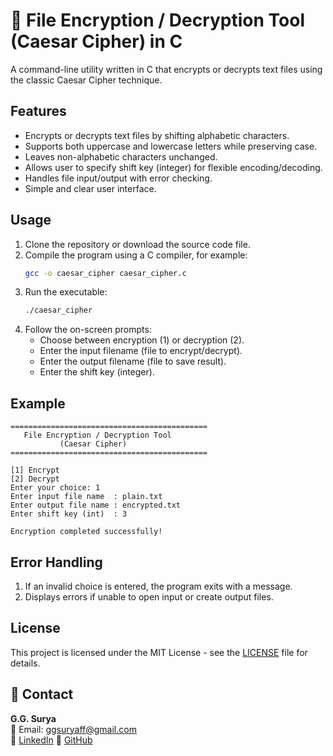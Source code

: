 # 🔐 File Encryption / Decryption Tool (Caesar Cipher) in C

A command-line utility written in C that encrypts or decrypts text files using the classic Caesar Cipher technique.

## Features

- Encrypts or decrypts text files by shifting alphabetic characters.
- Supports both uppercase and lowercase letters while preserving case.
- Leaves non-alphabetic characters unchanged.
- Allows user to specify shift key (integer) for flexible encoding/decoding.
- Handles file input/output with error checking.
- Simple and clear user interface.

## Usage

1. Clone the repository or download the source code file.
2. Compile the program using a C compiler, for example:
   ```bash
   gcc -o caesar_cipher caesar_cipher.c
3. Run the executable:
   ```bash
   ./caesar_cipher
4. Follow the on-screen prompts:
   - Choose between encryption (1) or decryption (2).
   - Enter the input filename (file to encrypt/decrypt).
   - Enter the output filename (file to save result).
   - Enter the shift key (integer).

## Example

```
============================================
   File Encryption / Decryption Tool
           (Caesar Cipher)
============================================

[1] Encrypt
[2] Decrypt
Enter your choice: 1
Enter input file name  : plain.txt
Enter output file name : encrypted.txt
Enter shift key (int)  : 3

Encryption completed successfully!
```

## Error Handling

1. If an invalid choice is entered, the program exits with a message.
2. Displays errors if unable to open input or create output files.
   
## License

This project is licensed under the MIT License - see the [LICENSE](https://github.com/ggsurya/C-Projects/blob/main/LICENSE) file for details.

## 📩 Contact

**G.G. Surya**  
📧 Email: ggsuryaff@gmail.com  
🔗 [LinkedIn](https://www.linkedin.com/in/g-g-surya-5aa9312b4)
🔗 [GitHub](https://github.com/ggsurya)
